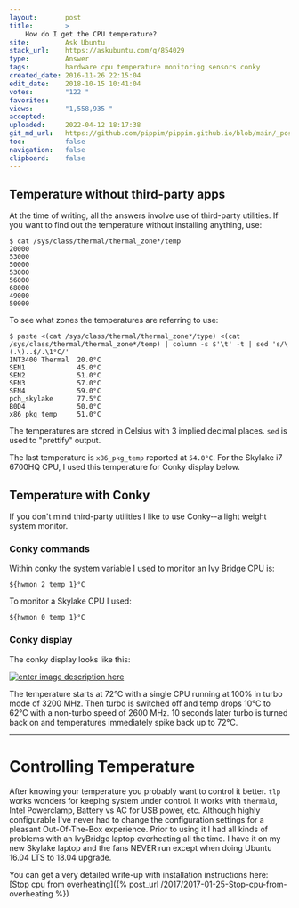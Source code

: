 ```yaml
---
layout:       post
title:        >
    How do I get the CPU temperature?
site:         Ask Ubuntu
stack_url:    https://askubuntu.com/q/854029
type:         Answer
tags:         hardware cpu temperature monitoring sensors conky
created_date: 2016-11-26 22:15:04
edit_date:    2018-10-15 10:41:04
votes:        "122 "
favorites:    
views:        "1,558,935 "
accepted:     
uploaded:     2022-04-12 18:17:38
git_md_url:   https://github.com/pippim/pippim.github.io/blob/main/_posts/2016/2016-11-26-How-do-I-get-the-CPU-temperature_.md
toc:          false
navigation:   false
clipboard:    false
---
```


## Temperature without third-party apps

At the time of writing, all the answers involve use of third-party utilities. If you want to find out the temperature without installing anything, use:

``` 
$ cat /sys/class/thermal/thermal_zone*/temp
20000
53000
50000
53000
56000
68000
49000
50000
```

To see what zones the temperatures are referring to use:

``` 
$ paste <(cat /sys/class/thermal/thermal_zone*/type) <(cat /sys/class/thermal/thermal_zone*/temp) | column -s $'\t' -t | sed 's/\(.\)..$/.\1°C/'
INT3400 Thermal  20.0°C
SEN1             45.0°C
SEN2             51.0°C
SEN3             57.0°C
SEN4             59.0°C
pch_skylake      77.5°C
B0D4             50.0°C
x86_pkg_temp     51.0°C
```

The temperatures are stored in Celsius with 3 implied decimal places. `sed` is used to "prettify" output. 

The last temperature is `x86_pkg_temp` reported at `54.0°C`. For the Skylake i7 6700HQ CPU, I used this temperature for Conky display below.

## Temperature with Conky

If you don't mind third-party utilities I like to use Conky--a light weight system monitor.

### Conky commands

Within conky the system variable I used to monitor an Ivy Bridge CPU is:

``` 
${hwmon 2 temp 1}°C
```

To monitor a Skylake CPU I used:

``` 
${hwmon 0 temp 1}°C
```

### Conky display

The conky display looks like this:

[![enter image description here][1]][1]

The temperature starts at 72°C with a single CPU running at 100% in turbo mode of 3200 MHz. Then turbo is switched off and temp drops 10°C to 62°C with a non-turbo speed of 2600 MHz. 10 seconds later turbo is turned back on and temperatures immediately spike back up to 72°C.


----------


# Controlling Temperature

After knowing your temperature you probably want to control it better. `tlp` works wonders for keeping system under control. It works with `thermald`, Intel Powerclamp, Battery vs AC for USB power, etc. Although highly configurable I've never had to change the configuration settings for a pleasant Out-Of-The-Box experience. Prior to using it I had all kinds of problems with an IvyBridge laptop overheating all the time. I have it on my new Skylake laptop and the fans NEVER run except when doing Ubuntu 16.04 LTS to 18.04 upgrade.

You can get a very detailed write-up with installation instructions here: [Stop cpu from overheating]({% post_url /2017/2017-01-25-Stop-cpu-from-overheating %})

  [1]: https://i.stack.imgur.com/QHcG8.gif




